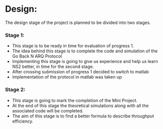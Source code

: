 # Design:

The design stage of the project is planned to be divided into two stages.

### Stage 1:
* This stage is to be ready in time for evaluation of progress 1.
* The idea behind this stage is to complete the code and simulation of the Go Back N ARQ Protocol
* Implementing this stage is going to give us experience and help us learn NS2 better, in time for the second stage.
* After crossing submission of progress 1 decided to switch to matlab
* Implementation of the protocol in matlab was taken up


### Stage 2:
* This stage is going to mark the completion of the Mini Project.
* At the end of this stage the theoretical simulations along with all the associated code will be completed.
* The aim of this stage is to find a better formula to describe throughput efficiency.
